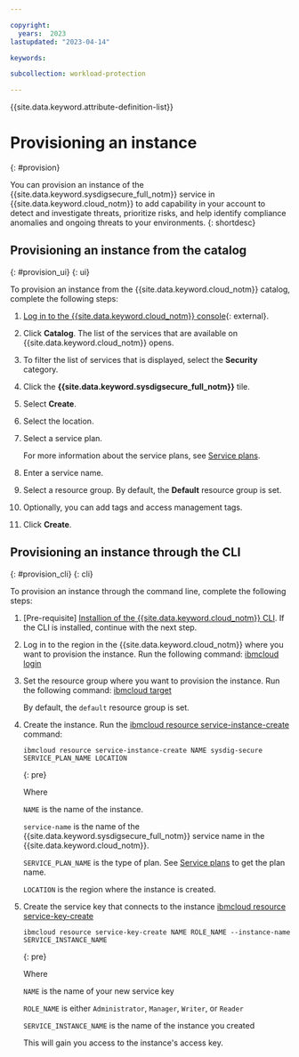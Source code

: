 ```yaml
---

copyright:
  years:  2023
lastupdated: "2023-04-14"

keywords:

subcollection: workload-protection

---
```


{{site.data.keyword.attribute-definition-list}}

# Provisioning an instance
{: #provision}

You can provision an instance of the {{site.data.keyword.sysdigsecure_full_notm}} service in {{site.data.keyword.cloud_notm}} to add capability in your account to detect and investigate threats, prioritize risks, and help identify compliance anomalies and ongoing threats to your environments.
{: shortdesc}



## Provisioning an instance from the catalog
{: #provision_ui}
{: ui}

To provision an instance from the {{site.data.keyword.cloud_notm}} catalog, complete the following steps:

1. [Log in to the {{site.data.keyword.cloud_notm}} console](https://cloud.ibm.com/login){: external}.

2. Click **Catalog**. The list of the services that are available on {{site.data.keyword.cloud_notm}} opens.

3. To filter the list of services that is displayed, select the **Security** category.

4. Click the **{{site.data.keyword.sysdigsecure_full_notm}}** tile.

5. Select **Create**.

6. Select the location.

7. Select a service plan.

    For more information about the service plans, see [Service plans](/docs/workload-protection?topic=workload-protection-pricing).

8. Enter a service name.

9. Select a resource group. By default, the **Default** resource group is set.

10. Optionally, you can add tags and access management tags.

11. Click **Create**.



## Provisioning an instance through the CLI
{: #provision_cli}
{: cli}

To provision an instance through the command line, complete the following steps:

1. [Pre-requisite] [Installion of the {{site.data.keyword.cloud_notm}} CLI](/docs/cli?topic=cli-install-ibmcloud-cli). If the CLI is installed, continue with the next step.

2. Log in to the region in the {{site.data.keyword.cloud_notm}} where you want to provision the instance. Run the following command: [ibmcloud login](/docs/cli?topic=cli-ibmcloud_cli#ibmcloud_login)

3. Set the resource group where you want to provision the instance. Run the following command: [ibmcloud target](/docs/cli?topic=cli-ibmcloud_cli#ibmcloud_target)

    By default, the `default` resource group is set.

4. Create the instance. Run the [ibmcloud resource service-instance-create](/docs/cli?topic=cli-ibmcloud_commands_resource#ibmcloud_resource_service_instance_create) command:

    ```text
    ibmcloud resource service-instance-create NAME sysdig-secure SERVICE_PLAN_NAME LOCATION
    ```
    {: pre}

    Where

    `NAME` is the name of the instance.

    `service-name` is the name of the {{site.data.keyword.sysdigsecure_full_notm}} service name in the {{site.data.keyword.cloud_notm}}.

    `SERVICE_PLAN_NAME` is the type of plan. See [Service plans](/docs/workload-protection?topic=workload-protection-pricing) to get the plan name.

    `LOCATION` is the region where the instance is created.

5. Create the service key that connects to the instance [ibmcloud resource service-key-create](/docs/cli?topic=cli-ibmcloud_commands_resource#ibmcloud_resource_service_key_create)

    ```text
    ibmcloud resource service-key-create NAME ROLE_NAME --instance-name SERVICE_INSTANCE_NAME
    ```
    {: pre}

    Where

    `NAME` is the name of your new service key

    `ROLE_NAME` is either `Administrator`, `Manager`, `Writer`, or `Reader`

    `SERVICE_INSTANCE_NAME` is the name of the instance you created

    This will gain you access to the instance's access key.
